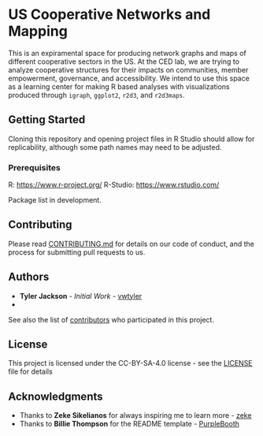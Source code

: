 # US Cooperative Networks and Mapping

This is an expiramental space for producing network graphs and maps of different cooperative sectors in the US. At the CED lab, we are trying to analyze cooperative structures for their impacts on communities, member empowerment, governance, and accessibility. We intend to use this space as a learning center for making R based analyses with visualizations produced through `igraph`, `ggplot2`, `r2d3`, and `r2d3maps`.

## Getting Started

Cloning this repository and opening project files in R Studio should allow for replicability, although some path names may need to be adjusted.

### Prerequisites

R: https://www.r-project.org/
R-Studio: https://www.rstudio.com/

Package list in development.

## Contributing

Please read [CONTRIBUTING.md](CONTRIBUTING.md) for details on our code of conduct, and the process for submitting pull requests to us.

## Authors
* **Tyler Jackson** - *Initial Work* - [vwtyler](https://github.com/vwtyler)
* 

See also the list of [contributors](https://github.com/vwtyler/coopmaps/contributors) who participated in this project.

## License

This project is licensed under the CC-BY-SA-4.0 license - see the [LICENSE](LICENSE) file for details

## Acknowledgments

* Thanks to **Zeke Sikelianos** for always inspiring me to learn more - [zeke](https://github.com/zeke)
* Thanks to **Billie Thompson** for the README template - [PurpleBooth](https://github.com/PurpleBooth)
